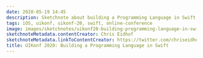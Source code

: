 ```yaml
---
date: 2020-05-19 14:45
description: Sketchnote about building a Programming Language in Swift from UIKonf 2020 (online conference)
tags: iOS, uikonf, uikonf-20, swift, online-conference
image: images/sketchnotes/uikonf20-building-programming-language-in-swift-small.jpg
sketchnoteMetadata.contentCreator: Chris Eidhof
sketchnoteMetadata.linkToContentCreator: https://twitter.com/chriseidhof
title: UIKonf 2020: Building a Programming Language in Swift
---
```

